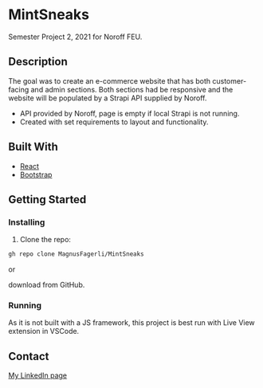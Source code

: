 # MintSneaks
Semester Project 2, 2021 for Noroff FEU.

## Description

The goal was to create an e-commerce website that has both customer-facing and admin sections. Both sections had be responsive and the website will be populated by a Strapi API supplied by Noroff.

- API provided by Noroff, page is empty if local Strapi is not running.
- Created with set requirements to layout and functionality.

## Built With

- [React](https://reactjs.org/)
- [Bootstrap](https://getbootstrap.com)

## Getting Started

### Installing

1. Clone the repo:

```bash
gh repo clone MagnusFagerli/MintSneaks
```

or 

download from GitHub.

### Running

As it is not built with a JS framework, this project is best run with Live View extension in VSCode.

## Contact

[My LinkedIn page](https://www.linkedin.com/in/magnus-fagerli-386128b3/)
